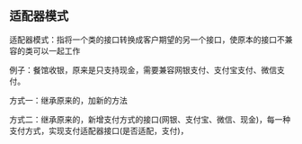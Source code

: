 ## 适配器模式

适配器模式：指将一个类的接口转换成客户期望的另一个接口，使原本的接口不兼容的类可以一起工作

例子：餐馆收银，原来是只支持现金，需要兼容网银支付、支付宝支付、微信支付。

方式一：继承原来的，加新的方法

方式二：继承原来的，新增支付方式的接口(网银、支付宝、微信、现金)，每一种支付方式，实现支付适配器接口(是否适配，支付)，

